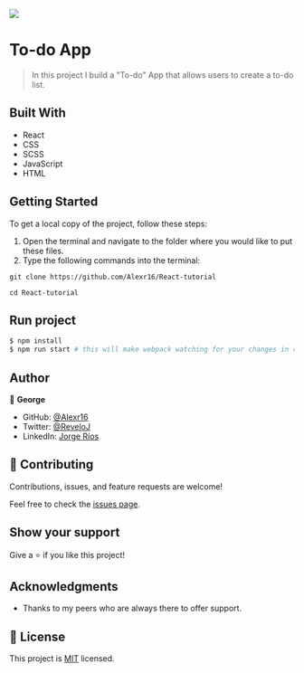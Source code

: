 ![](https://img.shields.io/badge/Microverse-blueviolet)

# To-do App

> In this project I build a "To-do" App that allows users to create a to-do list.
<!-- ## Screenshot

<img src="./leaderboard.png">
<img src="./lmobile.png">-->

## Built With

- React
- CSS
- SCSS
- JavaScript
- HTML

<!-- ## Live Demo

For a live demo of the Portfolio [click here](https://Alexr16.github.io/MathMagicians/). -->

## Getting Started

To get a local copy of the project, follow these steps: 
1. Open the terminal and navigate to the folder where you would like to put these files.
2. Type the following commands into the terminal: 
 ```
 git clone https://github.com/Alexr16/React-tutorial
 ```
 ```
 cd React-tutorial
 ```
 
## Run project

```bash
$ npm install
$ npm run start # this will make webpack watching for your changes in code
```

## Author

👤 **George**

- GitHub: [@Alexr16](https://github.com/Alexr16)
- Twitter: [@ReveloJ](https://twitter.com/ReveloJ)
- LinkedIn: [Jorge Ríos](https://www.linkedin.com/in/jorge-r%C3%ADos-3b33ab22b)

## 🤝 Contributing

Contributions, issues, and feature requests are welcome!

Feel free to check the [issues page](https://github.com/Alexr16/React-tutorial/issues).

## Show your support

Give a ⭐️ if you like this project!

## Acknowledgments

- Thanks to my peers who are always there to offer support. 

## 📝 License

This project is [MIT](./LICENSE) licensed.

